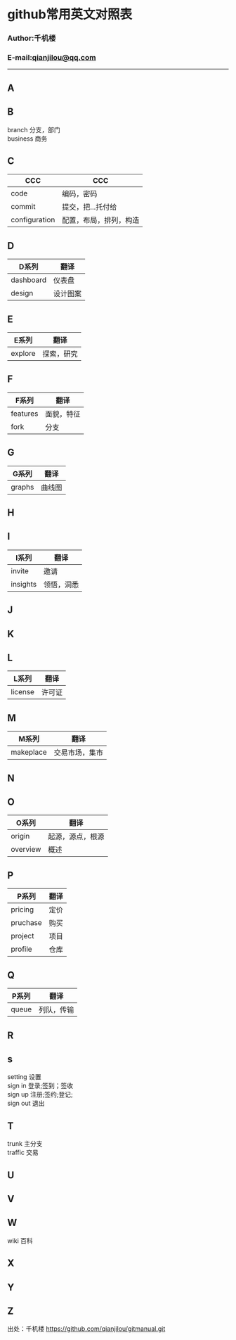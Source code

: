 # github常用英文对照表

### Author:千机楼
### E-mail:qianjilou@qq.com


---
## A


## B

branch  分支，部门  
business  商务  

## C

|CCC|CCC|
|----|-----|
|code|编码，密码|
|commit|提交，把...托付给 |
|configuration|配置，布局，排列，构造|

## D

|D系列|翻译|
|----|-----|
|dashboard | 仪表盘 | 
|design | 设计图案 | 

## E

|E系列|翻译|
|----|-----|
|explore | 探索，研究 | 

## F

|F系列|翻译|
|----|-----|
|features | 面貌，特征  |
|fork | 分支  |

## G

|G系列|翻译|
|----|-----|
|graphs | 曲线图  |


## H

## I

|I系列|翻译|
|----|-----|
|invite | 邀请 | 
|insights | 领悟，洞悉 | 

## J

## K

## L

|L系列|翻译|
|----|-----|
|license | 许可证  |

## M

|M系列|翻译|
|----|-----|
|makeplace | 交易市场，集市  |

## N

## O

|O系列|翻译|
|----|-----|
|origin | 起源，源点，根源  |
|overview | 概述  |

## P

|P系列|翻译|
|----|-----|
|pricing | 定价 | 
|pruchase | 购买  |
|project | 项目  |
|profile | 仓库|

## Q

|P系列|翻译|
|----|-----|
|queue | 列队，传输 |  

## R

## s

setting  设置  
sign in 登录;签到；签收  
sign up 注册;签约;登记;  
sign out 退出  

## T

trunk  主分支  
traffic  交易  

## U


## V


## W


wiki  百科  


## X


## Y


## Z



出处：千机楼  https://github.com/qianjilou/gitmanual.git
